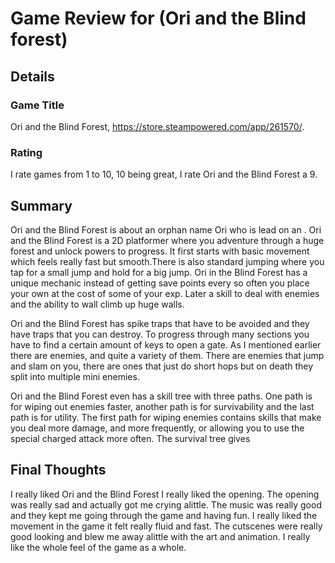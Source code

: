 # Game Review for (Ori and the Blind forest)

## Details

### Game Title
Ori and the Blind Forest, https://store.steampowered.com/app/261570/.

### Rating
I rate games from 1 to 10, 10 being great, I rate Ori and the Blind Forest a 9.

## Summary
Ori and the Blind Forest is about an orphan name Ori who is lead on an . Ori and the Blind Forest is a 2D platformer where you adventure through a huge forest and unlock powers to progress. It first starts with basic movement which feels really fast but smooth.There is also standard jumping where you tap for a small jump and hold for a big jump. Ori in the Blind Forest has a unique mechanic instead of getting save points every so often you place your own at the cost of some of your exp. Later a skill to deal with enemies and the ability to wall climb up huge walls.

Ori and the Blind Forest has spike traps that have to be avoided and they have traps that you can destroy. To progress through many sections you have to find a certain amount of keys to open a gate. As I mentioned earlier there are enemies, and quite a variety of them. There are enemies that jump and slam on you, there are ones that just do short hops but on death they split into multiple mini enemies.

Ori and the Blind Forest even has a skill tree with three paths. One path is for wiping out enemies faster, another path is for survivability and the last path is for utility. The first path for wiping enemies contains skills that make you deal more damage, and more frequently, or allowing you to use the special charged attack more often. The survival tree gives

## Final Thoughts
I really liked Ori and the Blind Forest I really liked the opening. The opening was really sad and actually got me crying alittle. The music was really good and they kept me going through the game and having fun. I really liked the movement in the game it felt really fluid and fast. The cutscenes were really good looking and blew me away alittle with the art and animation. I really like the whole feel of the game as a whole.
